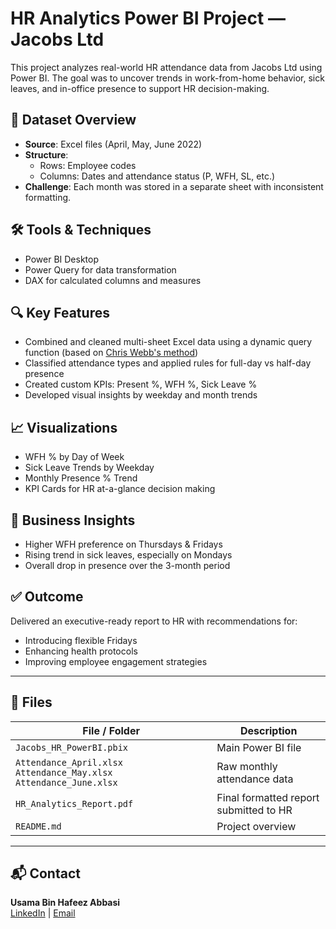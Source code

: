# HR Analytics Power BI Project — Jacobs Ltd

This project analyzes real-world HR attendance data from Jacobs Ltd using Power BI. The goal was to uncover trends in work-from-home behavior, sick leaves, and in-office presence to support HR decision-making.

## 📁 Dataset Overview

- **Source**: Excel files (April, May, June 2022)
- **Structure**: 
  - Rows: Employee codes
  - Columns: Dates and attendance status (P, WFH, SL, etc.)
- **Challenge**: Each month was stored in a separate sheet with inconsistent formatting.

## 🛠️ Tools & Techniques

- Power BI Desktop
- Power Query for data transformation
- DAX for calculated columns and measures

## 🔍 Key Features

- Combined and cleaned multi-sheet Excel data using a dynamic query function (based on [Chris Webb's method](https://blog.crossjoin.co.uk/2018/07/09/power-bi-combine-multiple-excel-worksheets/))
- Classified attendance types and applied rules for full-day vs half-day presence
- Created custom KPIs: Present %, WFH %, Sick Leave %
- Developed visual insights by weekday and month trends

## 📈 Visualizations

- WFH % by Day of Week
- Sick Leave Trends by Weekday
- Monthly Presence % Trend
- KPI Cards for HR at-a-glance decision making

## 📌 Business Insights

- Higher WFH preference on Thursdays & Fridays
- Rising trend in sick leaves, especially on Mondays
- Overall drop in presence over the 3-month period

## ✅ Outcome

Delivered an executive-ready report to HR with recommendations for:
- Introducing flexible Fridays
- Enhancing health protocols
- Improving employee engagement strategies

---

## 📂 Files

| File / Folder | Description |
|---------------|-------------|
| `Jacobs_HR_PowerBI.pbix` | Main Power BI file |
| `Attendance_April.xlsx` `Attendance_May.xlsx` `Attendance_June.xlsx` | Raw monthly attendance data |
| `HR_Analytics_Report.pdf` | Final formatted report submitted to HR |
| `README.md` | Project overview |

---

## 📬 Contact

**Usama Bin Hafeez Abbasi**  
[LinkedIn](https://www.linkedin.com/in/usamaabbasiai/) | [Email](usamahafeez.abbasi1234@gmail.com)



